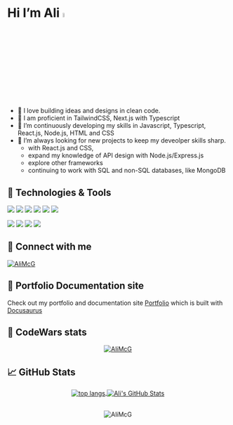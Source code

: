 # Hi I’m Ali <a href="https://www.gautamkrishnar.com/"><img src="https://media.giphy.com/media/hvRJCLFzcasrR4ia7z/giphy.gif" width="5%"></a> 
- 💞️ I love building ideas and designs in clean code.
- 🌳 I am proficient in TailwindCSS, Next.js with Typescript
- 🌱 I’m continuously developing my skills in Javascript, Typescript, React.js, Node.js, HTML and CSS
- 👀 I’m always looking for new projects to keep my deveolper skills sharp.
  - with React.js and CSS,
  - expand my knowledge of API design with Node.js/Express.js
  - explore other frameworks
  - continuing to work with SQL and non-SQL databases, like MongoDB
 
## 🔧 Technologies & Tools
![](https://img.shields.io/badge/Editor-VScode_IDE-informational?style=flat&logo=intellij-idea&logoColor=white&color=0077b5)
![](https://img.shields.io/badge/Code-JavaScript-informational?style=flat&logo=javascript&logoColor=white&color=0077b5)
![](https://img.shields.io/badge/Code-TypeScript-informational?style=flat&logo=typescript&logoColor=white&color=0077b5)
![](https://img.shields.io/badge/Code-TailwindCSS-informational?style=flat&logo=tailwindcss&logoColor=white&color=0077b5)
![](https://img.shields.io/badge/Code-Next.JS-informational?style=flat&logo=next.js&logoColor=white&color=0077b5)
![](https://img.shields.io/badge/Code-Python-informational?style=flat&logo=python&logoColor=white&color=0077b5)

![](https://img.shields.io/badge/Tools-Cypress-informational?style=flat&logo=cypress&logoColor=white&color=0077b5)
![](https://img.shields.io/badge/Tools-PostgreSQL-informational?style=flat&logo=postgresql&logoColor=white&color=0077b5)
![](https://img.shields.io/badge/Tools-GraphQL-informational?style=flat&logo=graphql&logoColor=white&color=0077b5)
![](https://img.shields.io/badge/Tools-MongoDB-informational?style=flat&logo=mongodb&logoColor=white&color=0077b5)


## 🔗 Connect with me 
<a href="https://www.linkedin.com/in/alistair-mcgill-30a404106/" target="_blank"> <img src="https://img.shields.io/badge/LinkedIn-0077B5?style=for-the-badge&logo=linkedin&logoColor=white" alt="AliMcG" /></a>

## 💼 Portfolio Documentation site
Check out my portfolio and documentation site <a href="https://www.alistairmcgill.co.uk/" target="blank">Portfolio</a> which is built with <a href="https://docusaurus.io/" target="blank">Docusaurus</a>
<br />

## 🥋 CodeWars stats

<p align="center"><a href="https://www.codewars.com/"> <img src="https://www.codewars.com/users/AliMcG/badges/large"" alt="AliMcG" /></a></p>


## &#x1f4c8; GitHub Stats

<div align="center">
  <a href="https://github.com/AliMcG/AliMcG">
  <img align="center" src="https://github-readme-stats.vercel.app/api/top-langs/?username=AliMcG&hide=java,html,tex&theme=dark&langs_count=3" alt="top langs" />
</a>
<a href="https://github.com/AliMcG/AliMcG">
  <img align="center" src="https://github-readme-stats.vercel.app/api?username=AliMcG&show_icons=true&line_height=27&count_private=true&hide=java,html,tex&theme=dark" alt="Ali's GitHub Stats" />
</a>
</div>
&nbsp;

<p align="center"> <img src="https://komarev.com/ghpvc/?username=AliMcG&label=Profile%20views&color=0e75b6&style=plastic" alt="AliMcG" /> </p>

